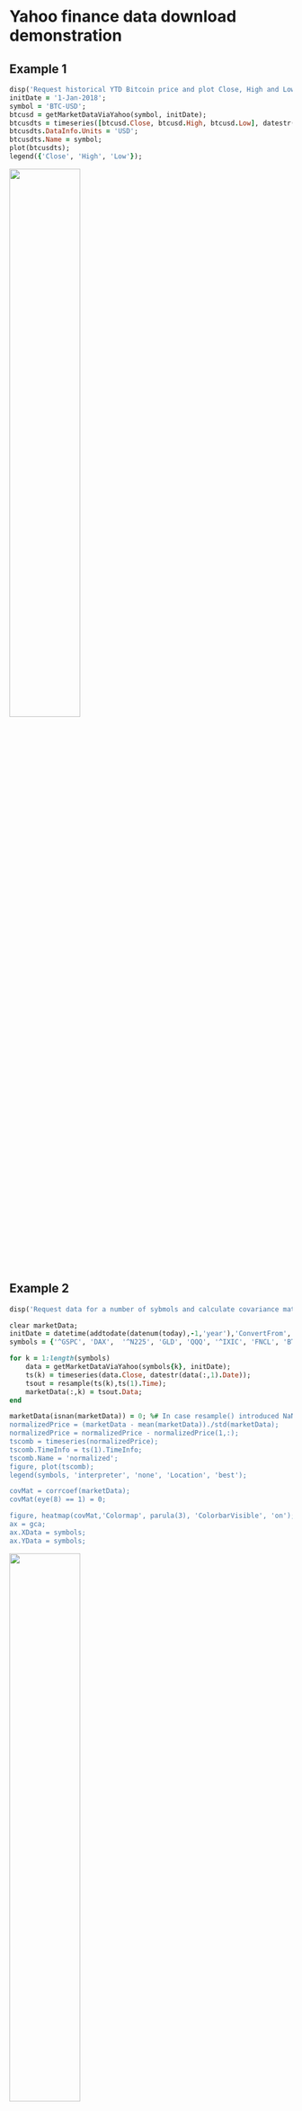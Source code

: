 # Yahoo finance data download demonstration

## Example 1
```ruby
disp('Request historical YTD Bitcoin price and plot Close, High and Low');
initDate = '1-Jan-2018';
symbol = 'BTC-USD';
btcusd = getMarketDataViaYahoo(symbol, initDate);
btcusdts = timeseries([btcusd.Close, btcusd.High, btcusd.Low], datestr(btcusd(:,1).Date));
btcusdts.DataInfo.Units = 'USD';
btcusdts.Name = symbol;
plot(btcusdts);
legend({'Close', 'High', 'Low'});
```

<img src="https://github.com/Lenskiy/market-data-functions/blob/master/Figures/btcprice.png" width="50%">

## Example 2
```ruby
disp('Request data for a number of sybmols and calculate covariance matrix');

clear marketData;
initDate = datetime(addtodate(datenum(today),-1,'year'),'ConvertFrom','datenum');
symbols = {'^GSPC', 'DAX',  '^N225', 'GLD', 'QQQ', '^IXIC', 'FNCL', 'BTC-USD'};

for k = 1:length(symbols)
    data = getMarketDataViaYahoo(symbols{k}, initDate);
    ts(k) = timeseries(data.Close, datestr(data(:,1).Date));
    tsout = resample(ts(k),ts(1).Time);
    marketData(:,k) = tsout.Data;
end

marketData(isnan(marketData)) = 0; %# In case resample() introduced NaNs
normalizedPrice = (marketData - mean(marketData))./std(marketData);
normalizedPrice = normalizedPrice - normalizedPrice(1,:);
tscomb = timeseries(normalizedPrice);
tscomb.TimeInfo = ts(1).TimeInfo;
tscomb.Name = 'normalized';
figure, plot(tscomb);
legend(symbols, 'interpreter', 'none', 'Location', 'best');

covMat = corrcoef(marketData);
covMat(eye(8) == 1) = 0;

figure, heatmap(covMat,'Colormap', parula(3), 'ColorbarVisible', 'on');
ax = gca;
ax.XData = symbols;
ax.YData = symbols;
```

<img src="https://github.com/Lenskiy/market-data-functions/blob/master/Figures/comb_norm_prices.png" width="50%">
<img src="https://github.com/Lenskiy/market-data-functions/blob/master/Figures/covmat.png" width="50%">
